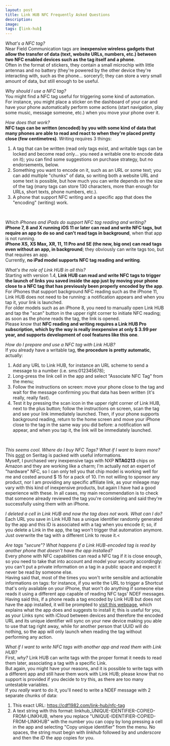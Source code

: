 ```yaml
---
layout: post
title: Link HUB NFC Frequently Asked Questions
description:
image:
tags: [link-hub]
---
```

*What's a NFC tag?*<br>
Near Field Communication tags are **inexpensive wireless gadgets that allow the transfer of data (text, website URLs, numbers, etc.) between two NFC enabled devices such as the tag itself and a phone**.<br>
Often in the format of stickers, they contain a small microchip with little antennas and no battery (they're powered by the other device they're interacting with, such as the phone... sorcery!); they can store a very small amount of data, but still enough to be useful.
<br>

*Why should I use a NFC tag?*<br>
You might find a NFC tag useful for triggering some kind of automation.<br>
For instance, you might place a sticker on the dashboard of your car and have your phone automatically perform some actions (start navigation, play some music, message someone, etc.) when you move your phone over it.
<br>

*How does that work?*<br>
**NFC tags can be written (encoded) by you with some kind of data that many phones are able to read and react to when they're placed pretty close (few centimetres)**.
Writing requires 3 things:
1. A tag that can be written (read only tags exist, and writable tags can be locked and become read only... you need a writable one to encode data on it); you can find some suggestions on purchase strategy, but no endorsements, below.
2. Something you want to encode on it, such as an URL or some text; you can add multiple "chunks" of data, so writing both a website URL and some text is possible, but how much you can write depends on the size of the tag (many tags can store 130 characters, more than enough for URLs, short texts, phone numbers, etc.).
3. A phone that support NFC writing and a specific app that does the "encoding" (writing) work.
<br>

*Which iPhones and iPads do support NFC tag reading and writing?*<br>
**iPhone 7, 8 and X running iOS 11 or later can read and write NFC tags, but require an app to do so and can't read tags in background**, when that app is not running.<br>
**iPhone XS, XS Max, XR, 11, 11 Pro and SE (the new, big one) can read tags even without an app, in background**; they obviously can write tags too, but that requires an app.<br>
Currently, **no iPad model supports NFC tag reading and writing**.
<br>

*What's the role of Link HUB in all this?*<br>
Starting with version 1.4, **Link HUB can read and write NFC tags to trigger the launch of links you saved inside the app just by moving your phone close to a NFC tag that has previously been properly encoded by the app**.<br>
For iPhones that support background NFC reading such as the iPhone 11, Link HUB does not need to be running: a notification appears and when you tap it, your link is launched.<br>
For older models such as an iPhone 8, you need to manually open Link HUB and tap the "scan" button in the upper right corner to initiate NFC reading; as soon as the phone reads the tag, the link is opened.<br>
Please know that **NFC reading and writing requires a Link HUB Pro subscription, which by the way is really inexpensive at only $ 3.99 per year, and supports development of cool features like this one**.
<br>

*How do I prepare and use a NFC tag with Link HUB?*<br>
If you already have a writable tag, **the procedure is pretty automatic**, actually:
1. Add any URL to Link HUB, for instance an URL scheme to send a message to a number (i.e. sms:012345678);
2. Long-press the link cell in the app and select "Associate NFC Tag" from the menu;
3. Follow the instructions on screen: move your phone close to the tag and wait for the message confirming you that data has been written (it's really, really fast).
4. Test it by pressing the scan icon in the upper right corner of Link HUB, next to the plus button; follow the instructions on screen, scan the tag and see your link immediately launched. Then, if your phone supports background reading, return to the home screen and move your iPhone close to the tag in the same way you did before: a notification will appear, and when you tap it, the link will be immediately launched.
<br>

*This seems cool. Where do I buy NFC Tags? What if I want to learn more?*<br>
This [post](https://seritag.com/learn/using-nfc/nfc-tags-explained) on Seritag is packed with useful informations.<br>
Myself, I purchased very inexpensive tags with NXP **NTAG213** chips on Amazon and they are working like a charm; I'm actually not an expert of "hardware" NFC, so I can only tell you that chip model is working well for me and costed around $ 15 for a pack of 10. I'm not willing to sponsor any product, nor I am providing any specific affiliate link, as your mileage may vary with this kind of inexpensive products, but again I have had a good experience with these. In all cases, my main recommendation is to check that someone already reviewed the tag you're considering and said they're successfully using them with an iPhone.
<br>

*I deleted a cell in Link HUB and now the tag does not work. What can I do?*<br>
Each URL you save in Link HUB has a unique identifier randomly generated by the app and this ID is associated with a tag when you encode it; so, if you delete a Link in the app, the tag won't trigger that automation anymore.<br>
Just overwrite the tag with a different Link to reuse it.<
<br>

*Are tags "secure"? What happens if a Link HUB-encoded tag is read by another phone that doesn't have the app installed?*<br>
Every phone with NFC capabilities can read a NFC tag if it is close enough, so you need to take that into account and model your security accordingly: you can't put a private information on a tag in a public space and expect it never be read by someone else.<br>
Having said that, most of the times you won't write sensible and actionable informations on tags: for instance, if you write the URL to trigger a Shortcut that's only available on your iPhone, that won't do anything if someone else reads it using a different app capable of reading NFC tags' NDEF messages.<br>
Having said this, if a phone reads a tag encoded by Link HUB but does not have the app installed, it will be prompted to [visit this webpage](https://cdf1982.com/link-hub/nfc-tag), which explains what the app does and suggests to install it; this is useful for you, as your Links sync with iCloud between devices and therefore the encoded URL and its unique identifier will sync on your new device making you able to use that tag right away, while for another person that UUID will do nothing, so the app will only launch when reading the tag without performing any action.
<br>

*What if I want to write NFC tags with another app and read them with Link HUB?*<br>
First, *why?* Link HUB can write tags with the proper format it needs to read them later, associating a tag with a specific Link.<br>
But again, you might have your reasons, and it is possible to write tags with a different app and still have them work with Link HUB; please know that no support is provided if you decide to try this, as there are too many untestable variables.<br>
If you *really* want to do it, you'll need to write a NDEF message with 2 separate chunks of data:
1. This exact URL: https://cdf1982.com/link-hub/nfc-tag
2. A text string with this format: linkhub_UNIQUE-IDENTIFIER-COPIED-FROM-LINKHUB, where you replace "UNIQUE-IDENTIFIER-COPIED-FROM-LINKHUB" with the number you can copy by long pressing a cell in the app and selecting "Copy unique identifier" from the menu. No spaces, the string must begin with *linkhub* followed by and *underscore* and then the *ID* the app copies for you.
<br>